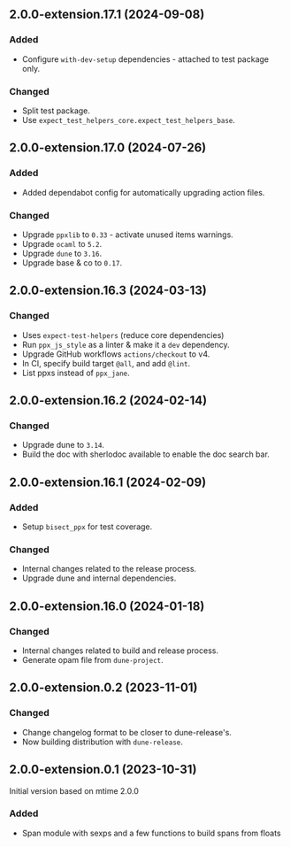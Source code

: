 ## 2.0.0-extension.17.1 (2024-09-08)

### Added

- Configure `with-dev-setup` dependencies - attached to test package only.

### Changed

- Split test package.
- Use `expect_test_helpers_core.expect_test_helpers_base`.

## 2.0.0-extension.17.0 (2024-07-26)

### Added

- Added dependabot config for automatically upgrading action files.

### Changed

- Upgrade `ppxlib` to `0.33` - activate unused items warnings.
- Upgrade `ocaml` to `5.2`.
- Upgrade `dune` to `3.16`.
- Upgrade base & co to `0.17`.

## 2.0.0-extension.16.3 (2024-03-13)

### Changed

- Uses `expect-test-helpers` (reduce core dependencies)
- Run `ppx_js_style` as a linter & make it a `dev` dependency.
- Upgrade GitHub workflows `actions/checkout` to v4.
- In CI, specify build target `@all`, and add `@lint`.
- List ppxs instead of `ppx_jane`.

## 2.0.0-extension.16.2 (2024-02-14)

### Changed

- Upgrade dune to `3.14`.
- Build the doc with sherlodoc available to enable the doc search bar.

## 2.0.0-extension.16.1 (2024-02-09)

### Added

- Setup `bisect_ppx` for test coverage.

### Changed

- Internal changes related to the release process.
- Upgrade dune and internal dependencies.

## 2.0.0-extension.16.0 (2024-01-18)

### Changed

- Internal changes related to build and release process.
- Generate opam file from `dune-project`.

## 2.0.0-extension.0.2 (2023-11-01)

### Changed

- Change changelog format to be closer to dune-release's.
- Now building distribution with `dune-release`.

## 2.0.0-extension.0.1 (2023-10-31)

Initial version based on mtime 2.0.0

### Added

- Span module with sexps and a few functions to build spans from floats
